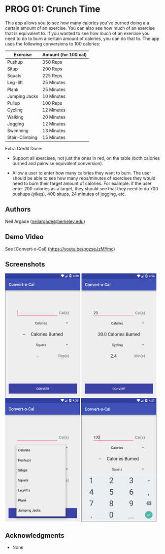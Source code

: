 # PROG 01: Crunch Time

This app allows you to see how many calories you've burned doing a a certain amount of an exercise.  You can also see how much of an exercise that is equivalent to.  If you wanted to see how much of an exercise you need to do to burn a certain amount of calories, you can do that to.  The app uses the following conversions to 100 calories:

| Exercise       | Amount (for 100 cal) |
|----------------|----------------------|
| Pushup         | 350 Reps             |
| Situp          | 200 Reps             |
| Squats         | 225 Reps             |
| Leg-lift       | 25 Minutes           |
| Plank          | 25 Minutes           |
| Jumping Jacks  | 10 Minutes           |
| Pullup         | 100 Reps             |
| Cycling        | 12 Minutes           |
| Walking        | 20 Minutes           |
| Jogging        | 12 Minutes           |
| Swimming       | 13 Minutes           |
| Stair-Climbing | 15 Minutes           |

Extra Credit Done:

* Support all exercises, not just the ones in red, on the table (both calories burned and pairwise equivalent conversion).

* Allow a user to enter how many calories they want to burn. The user should be able to see how many reps/minutes of exercises they would need to burn their target amount of calories. For example: if the user enter 200 calories as a target, they should see that they need to do 700 pushups (yikes), 400 situps, 24 minutes of jogging, etc.

## Authors

Neil Argade ([neilargade@berkeley.edu](mailto:neilargade@berkeley.edu))

## Demo Video

See [Convert-o-Cal] (https://youtu.be/pgzseJzMYmc)

## Screenshots

<img src="screenshots/welcome.png" height="400" alt="Main"/>

<img src="screenshots/convert.png" height="400" alt="Convert"/>

<img src="screenshots/slider.png" height="400" alt="Slider"/>

<img src="screenshots/numKey.png" height="400" alt="NumPad Keyboard"/>

## Acknowledgments

* None